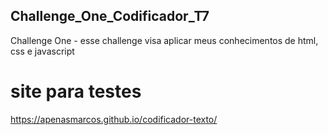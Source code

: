 ## Challenge_One_Codificador_T7
 Challenge One -  esse challenge visa aplicar meus conhecimentos de html, css e javascript
# site para testes
https://apenasmarcos.github.io/codificador-texto/


